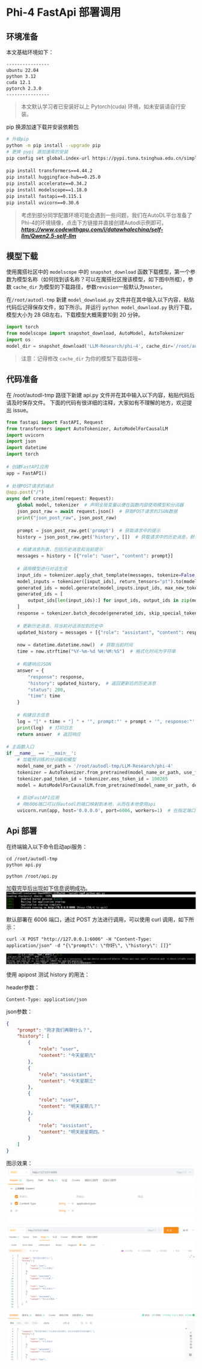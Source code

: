 # Phi-4 FastApi 部署调用

## 环境准备

本文基础环境如下：

```
----------------
ubuntu 22.04
python 3.12
cuda 12.1
pytorch 2.3.0
----------------
```

> 本文默认学习者已安装好以上 Pytorch(cuda) 环境，如未安装请自行安装。

pip 换源加速下载并安装依赖包

```bash
# 升级pip
python -m pip install --upgrade pip
# 更换 pypi 源加速库的安装
pip config set global.index-url https://pypi.tuna.tsinghua.edu.cn/simple

pip install transformers==4.44.2
pip install huggingface-hub==0.25.0
pip install accelerate==0.34.2
pip install modelscope==1.18.0
pip install fastapi==0.115.1
pip install uvicorn==0.30.6
```

>考虑到部分同学配置环境可能会遇到一些问题，我们在AutoDL平台准备了Phi-4的环境镜像，点击下方链接并直接创建Autodl示例即可。 ***https://www.codewithgpu.com/i/datawhalechina/self-llm/Qwen2.5-self-llm***

## 模型下载

使用魔搭社区中的 `modelscope` 中的 `snapshot_download` 函数下载模型，第一个参数为模型名称（如何找到该名称？可以在魔搭社区搜该模型，如下图中所框），参数 `cache_dir` 为模型的下载路径，参数`revision`一般默认为`master`。

在`/root/autodl-tmp` 新建 `model_download.py` 文件并在其中输入以下内容，粘贴代码后记得保存文件，如下所示。并运行 `python model_download.py` 执行下载，模型大小为 28 GB左右，下载模型大概需要10到 20 分钟。

```python
import torch
from modelscope import snapshot_download, AutoModel, AutoTokenizer
import os
model_dir = snapshot_download('LLM-Research/phi-4', cache_dir='/root/autodl-tmp', revision='master')
```

> 注意：记得修改 `cache_dir` 为你的模型下载路径哦~

## 代码准备  

在 /root/autodl-tmp 路径下新建 api.py 文件并在其中输入以下内容，粘贴代码后请及时保存文件。
下面的代码有很详细的注释，大家如有不理解的地方，欢迎提出 issue。  

```python
from fastapi import FastAPI, Request
from transformers import AutoTokenizer, AutoModelForCausalLM
import uvicorn
import json
import datetime
import torch

# 创建FastAPI应用
app = FastAPI()

# 处理POST请求的端点
@app.post("/")
async def create_item(request: Request):
    global model, tokenizer  # 声明全局变量以便在函数内部使用模型和分词器
    json_post_raw = await request.json()  # 获取POST请求的JSON数据
    print("json_post_raw", json_post_raw)
    
    prompt = json_post_raw.get('prompt')  # 获取请求中的提示
    history = json_post_raw.get('history', [])  # 获取请求中的历史消息，默认为空列表

    # 构建消息列表，包括历史消息和当前提示
    messages = history + [{"role": "user", "content": prompt}]

    # 调用模型进行对话生成
    input_ids = tokenizer.apply_chat_template(messages, tokenize=False, add_generation_prompt=True)
    model_inputs = tokenizer([input_ids], return_tensors="pt").to(model.device)
    generated_ids = model.generate(model_inputs.input_ids, max_new_tokens=512)
    generated_ids = [
        output_ids[len(input_ids):] for input_ids, output_ids in zip(model_inputs.input_ids, generated_ids)
    ]
    response = tokenizer.batch_decode(generated_ids, skip_special_tokens=True)[0]

    # 更新历史消息，将当前对话添加到历史中
    updated_history = messages + [{"role": "assistant", "content": response}]

    now = datetime.datetime.now()  # 获取当前时间
    time = now.strftime("%Y-%m-%d %H:%M:%S")  # 格式化时间为字符串

    # 构建响应JSON
    answer = {
        "response": response,
        "history": updated_history,  # 返回更新后的历史消息
        "status": 200,
        "time": time
    }

    # 构建日志信息
    log = "[" + time + "] " + '", prompt:"' + prompt + '", response:"' + repr(response) + '"'
    print(log)  # 打印日志
    return answer  # 返回响应

# 主函数入口
if __name__ == '__main__':
    # 加载预训练的分词器和模型
    model_name_or_path = '/root/autodl-tmp/LLM-Research/phi-4'
    tokenizer = AutoTokenizer.from_pretrained(model_name_or_path, use_fast=False)
    tokenizer.pad_token_id = tokenizer.eos_token_id = 100265
    model = AutoModelForCausalLM.from_pretrained(model_name_or_path, device_map="auto", torch_dtype=torch.bfloat16)

    # 启动FastAPI应用
    # 用6006端口可以将autodl的端口映射到本地，从而在本地使用api
    uvicorn.run(app, host='0.0.0.0', port=6006, workers=1)  # 在指定端口和主机上启动应用
```

## Api 部署  

在终端输入以下命令启动api服务：  

```shell  
cd /root/autodl-tmp
python api.py
```  

```shell
python /root/api.py
```  

加载完毕后出现如下信息说明成功。
![加载模型](images/image01-1.png)

默认部署在 6006 端口，通过 POST 方法进行调用，可以使用 curl 调用，如下所示：  

```shell
curl -X POST "http://127.0.0.1:6006" -H "Content-Type: application/json" -d "{\"prompt\": \"你好\", \"history\": []}"
```  

![模型调用](images/image01-2.png)

使用 apipost 测试 history 的用法：

header参数：
```
Content-Type: application/json
```

json参数：
```json
{
    "prompt": "刚才我们再聊什么？",
    "history": [
		{
			"role": "user",
			"content": "今天星期几"
		},
		{
			"role": "assistant",
			"content": "今天星期三"
		},
		{
			"role": "user",
			"content": "明天星期几？"
		},
		{
			"role": "assistant",
			"content": "明天是星期四。"
		}
	]
}
```

图示效果：
![apipost](images/image01-3.png)
![apipost](images/image01-4.png)




